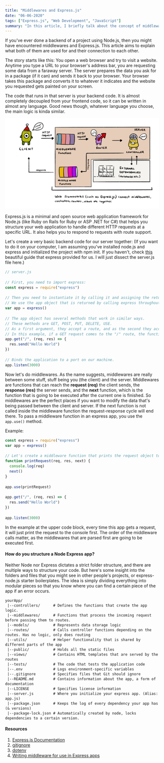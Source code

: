 ```yaml
---
title: "Middlewares and Express.js"
date: "06-06-2020"
tags: ["Express.js", "Web Development", "JavaScript"]
summary: "In this article, I briefly talk about the concept of middleware in the context of Node.js backend, and a popular Node.js framework named Express.js."
---
```


If you've ever done a backend of a project using Node.js, then you might have encountered middlewares and Express.js. This article aims to explain what both of them are used for and their connection to each other.

The story starts like this: You open a web browser and try to visit a website. Anytime you type a URL to your browser's address bar, you are requesting some data from a faraway server. The server prepares the data you ask for in a package (if it can) and sends it back to your browser. Your browser takes this package and converts it to whatever it indicates and the website you requested gets painted on your screen.

The code that runs in that server is your backend code. It is almost completely decoupled from your frontend code, so it can be written in almost any language. Good news though, whatever language you choose, the main logic is kinda similar.

![client server diagram](../images/blog/express/express.jpg)

Express.js is a minimal and open source web application framework for Node.js (like Ruby on Rails for Ruby or ASP .NET for C#) that helps you structure your web application to handle different HTTP requests at a specific URL. It also helps you to respond to requests with route support.

Let's create a very basic backend code for our server together: (If you want to do it on your computer, I am assuming you've installed node.js and express and initialized the project with npm init. If you haven't, check [this](https://expressjs.com/en/starter/installing.html) beautiful guide that express provided for us. I will just dissect the server.js file here.)

```javascript
// server.js

// First, you need to import express:
const express = require("express")

// Then you need to instantiate it by calling it and assigning the returned value to the app variable.
// We use the app object that is returned by calling express throughout our backend code.
var app = express()

// The app object has several methods that work in similar ways.
// These methods are GET, POST, PUT, DELETE, USE.
// As a first argument, they accept a route, and as the second they accept a function.
// In this example, if a GET request comes to the "/" route, the function will run.
app.get("/", (req, res) => {
  res.send("Hello World")
})

// Binds the application to a port on our machine.
app.listen(3000)
```

Now let's do middlewares. As the name suggests, middlewares are really between some stuff, stuff being you (the client) and the server. Middlewares are functions that can reach the **request (req)** the client sends, the **response (res)** the server sends, and the **next** function, which is the function that is going to be executed after the current one is finished. So middlewares are the perfect places if you want to modify the data that's being passed between the client and server. If the next function is not called inside the middleware function the request-response cycle will end there. To pass a middleware function in an express app, you use the `app.use()` method.

Example:

```javascript
const express = require("express")
var app = express()

// Let's create a middleware function that prints the request object to the console.
function printRequest(req, res, next) {
  console.log(req)
  next()
}

app.use(printRequest)

app.get("/", (req, res) => {
  res.send("Hello World")
})

app.listen(3000)
```

In the example at the upper code block, every time this app gets a request, it will just print the request to the console first. The order of the middleware calls matter, as the middlewares that are parsed first are going to be executed first.

#### How do you structure a Node Express app?

Neither Node nor Express dictates a strict folder structure, and there are multiple ways to structure your code. But here's some insight into the folders and files that you might see in other people's projects, or express-node.js starter boilerplates. The idea is simply dividing everything into modular pieces so that you know where you can find a certain piece of the app if an error occurs.

```
yourApp/
 |--controllers/      # Defines the functions that create the app logic.
 |--middlewares/      # Functions that process the incoming request before passing them to routes.
 |--models/           # Represents data storage logic
 |--routes/           # Calls controller functions depending on the routes. Has no logic, only does routing
 |--utils/            # Helper functionality that is shared by different parts of the app
 |--public/           # Holds all the static files
 |--views/            # Contains HTML templates that are served by the routes
 |--tests/            # The code that tests the application code
 |--.env              # Logs environment-specific variables
 |--.gitignore        # Specifies files that Git should ignore
 |--README.md         # Contains information about the app, a form of documentation
 |--LICENSE           # Specifies license information
 |--server.js         # Where you initialize your express app. (Alias: app.js)
 |--package.json      # Keeps the log of every dependency your app has (& versions)
 |--package-lock.json # Automatically created by node, locks dependencies to a certain version.
```

#### Resources

1. [Express.js Documentation](https://expressjs.com/)
2. [gitignore](https://git-scm.com/docs/gitignore)
3. [dotenv](https://www.npmjs.com/package/dotenv)
4. [Writing middleware for use in Express apps](https://expressjs.com/en/guide/writing-middleware.html)
